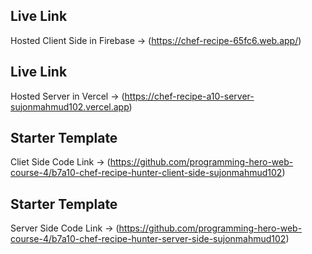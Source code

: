 ## Live Link
Hosted Client Side in Firebase -> (https://chef-recipe-65fc6.web.app/)

## Live Link
Hosted Server in Vercel -> (https://chef-recipe-a10-server-sujonmahmud102.vercel.app)

## Starter Template
Cliet Side Code Link -> (https://github.com/programming-hero-web-course-4/b7a10-chef-recipe-hunter-client-side-sujonmahmud102)


## Starter Template
Server Side Code Link -> (https://github.com/programming-hero-web-course-4/b7a10-chef-recipe-hunter-server-side-sujonmahmud102)
